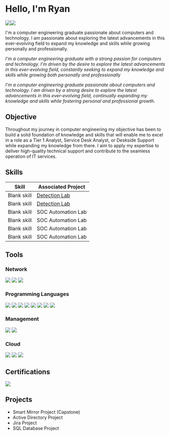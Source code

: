 # Hello, I'm Ryan
<a href="https://www.linkedin.com/in/ryan-black-8923b8256/"><img src="https://img.shields.io/badge/-LinkedIn-0072b1?&style=for-the-badge&logo=linkedin&logoColor=white" /><a href="https://ryandblack.github.io/RyanBlack.github.io/"><img src="https://img.shields.io/badge/-GitHub_Pages-181717?&style=for-the-badge&logo=GitHub&logoColor=white" />
</a>


I'm a computer engineering graduate passionate about computers and technology. I am passionate about exploring the latest advancements in this ever-evolving field to expand my knowledge and skills while growing personally and professionally.

*I'm a computer engineering graduate with a strong passion for computers and technology. I’m driven by the desire to explore the latest advancements in this ever-evolving field, constantly seeking to expand my knowledge and skills while growing both personally and professionally*

*I'm a computer engineering graduate passionate about computers and technology. I am driven by a strong desire to explore the latest advancements in this ever-evolving field, continually expanding my knowledge and skills while fostering personal and professional growth.*

## Objective

Throughout my journey in computer engineering my objective has been to build a solid foundation of knowledge and skills that will enable me to excel in a role as a Tier 1 Analyst, Service Desk Analyst, or Deskside Support while expanding my knowledge from there. I aim to apply my expertise to deliver high-quality technical support and contribute to the seamless operation of IT services.

## Skills

| Skill                                         | Associated Project         |
|-----------------------------------------------|----------------------------|
| Blank skill                                  | <a href="https://google.com">Detection Lab</a>|
| Blank skill | <a href="https://google.com">Detection Lab</a>|
| Blank skill        | SOC Automation Lab|
| Blank skill    | SOC Automation Lab|
| Blank skill                 | SOC Automation Lab|
| Blank skill | SOC Automation Lab|

## Tools

### Network
<div>
    <img src="https://img.shields.io/badge/-Wireshark-1679A7?&style=for-the-badge&logo=Wireshark&logoColor=white" />
    <img src="https://img.shields.io/badge/-PuTTY-000000?&style=for-the-badge&logo=PuTTY&logoColor=white" />
    <img src="https://img.shields.io/badge/-Packet_Tracer-003A6D?&style=for-the-badge&logo=Cisco&logoColor=white" />

</div>

### Programming Languages
<div>
    <img src="https://img.shields.io/badge/-C-A8B9CC?&style=for-the-badge&logo=C&logoColor=white" />
    <img src="https://img.shields.io/badge/-Java-D72A2A?&style=for-the-badge&logo=Java&logoColor=white" />
    <img src="https://img.shields.io/badge/-SQL-003B57?&style=for-the-badge&logo=Microsoft-SQL-Server&logoColor=white" />
    <img src="https://img.shields.io/badge/-Python-306998?&style=for-the-badge&logo=Python&logoColor=FFD43B" />
    <img src="https://img.shields.io/badge/-HTML-E34F26?&style=for-the-badge&logo=HTML5&logoColor=white" />
    <img src="https://img.shields.io/badge/-PHP-777BB4?&style=for-the-badge&logo=PHP&logoColor=white" />
    <img src="https://img.shields.io/badge/-JavaScript-F7DF1E?&style=for-the-badge&logo=JavaScript&logoColor=black" />
    <img src="https://img.shields.io/badge/-CSS-1572B6?&style=for-the-badge&logo=CSS3&logoColor=white" />

</div>

### Management 
<div>
    <img src="https://img.shields.io/badge/-Microsoft_Active_Directory-0078D4?&style=for-the-badge&logo=Microsoft&logoColor=white" />
    <img src="https://img.shields.io/badge/-Jira-0052CC?&style=for-the-badge&logo=Jira&logoColor=white" />
    
</div>

### Cloud
<div>
    <img src="https://img.shields.io/badge/-Amazon_AWS-232F3E?&style=for-the-badge&logo=Amazon-AWS&logoColor=white" />
    <img src="https://img.shields.io/badge/-Google_Firebase-FFCA28?&style=for-the-badge&logo=Firebase&logoColor=white" />
    <img src="https://img.shields.io/badge/-Microsoft_Azure-0078D4?&style=for-the-badge&logo=Microsoft-Azure&logoColor=white" />

</div>

## Certifications
<div>
<img src="https://img.shields.io/badge/-CompTIA_A%2B-0078D4?&style=for-the-badge&logoColor=white" />
</div>

## Projects
- Smart Mirror Project (Capstone)
- Active Directory Project
- Jira Project
- SQL Database Project
